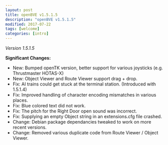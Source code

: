 ```yaml
---
layout: post
title: openBVE v1.5.1.5
description: "openBVE v1.5.1.5"
modified: 2017-07-22
tags: [welcome]
categories: [intro]
---
```


*Version 1.5.1.5*

__Significant Changes:__

* New: Bumped openTK version, better support for various joysticks (e.g. Thrustmaster HOTAS-X)
* New: Object Viewer and Route Viewer support drag + drop.
* Fix: AI trains could get stuck at the terminal station. (Introduced with 1.5.1.4)
* Fix: Improved handling of character encoding mismatches in various places.
* Fix: Blue colored text did not work.
* Fix: The pitch for the Right Door open sound was incorrect.
* Fix: Supplying an empty Object string in an extensions.cfg file crashed.
* Change: Debian package dependancies tweaked to work on more recent versions.
* Change: Removed various duplicate code from Route Viewer / Object Viewer.

